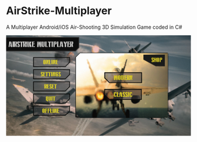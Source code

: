 # AirStrike-Multiplayer
A Multiplayer Android/iOS Air-Shooting 3D Simulation Game coded in C# 




![Alt Text](https://github.com/umairspn/AirStrike-Multiplayer/blob/main/airstrike.gif)

